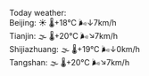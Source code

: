 Today weather:  
Beijing: ☀️ 🌡️+18°C 🌬️↓7km/h  
Tianjin: 🌫  🌡️+20°C 🌬️↘7km/h  
Shijiazhuang: 🌫  🌡️+19°C 🌬️↓0km/h  
Tangshan: 🌫  🌡️+20°C 🌬️↘7km/h  
